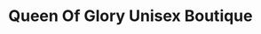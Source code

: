 ---
title: "Queen Of Glory Unisex Boutique"
url: /accra/queen-of-glory-unisex-boutique/
shop: Modehaus
---